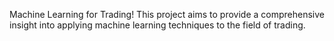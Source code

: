 Machine Learning for Trading! This project aims to provide a comprehensive insight into applying machine learning techniques to the field of trading.
